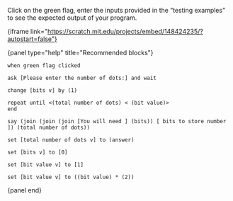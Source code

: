 Click on the green flag, enter the inputs provided in the “testing examples” to see the expected output of your program.

{iframe link="https://scratch.mit.edu/projects/embed/148424235/?autostart=false"}

{panel type="help" title="Recommended blocks"}

```scratch:split:random
when green flag clicked

ask [Please enter the number of dots:] and wait

change [bits v] by (1)

repeat until <(total number of dots) < (bit value)>
end

say (join (join (join [You will need ] (bits)) [ bits to store number ]) (total number of dots))
```

```scratch:split:random
set [total number of dots v] to (answer)

set [bits v] to [0]

set [bit value v] to [1]

set [bit value v] to ((bit value) * (2))
```

{panel end}
